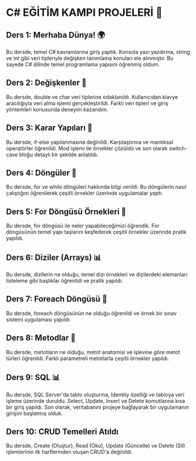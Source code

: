 # C# EĞİTİM KAMPI PROJELERİ 🚀

## Ders 1: Merhaba Dünya! 🌍
Bu dersde, temel C# kavramlarına giriş yaptık. Konsola yazı yazdırma, string ve int gibi veri tipleriyle değişken tanımlama konuları ele alınmıştır. Bu sayede C# dilinde temel programlama yapısını öğrenmiş oldum.

## Ders 2: Değişkenler 🔄
Bu dersde, double ve char veri tiplerine odaklanıldı. Kullanıcıdan klavye aracılığıyla veri alma işlemi gerçekleştirildi. Farklı veri tipleri ve giriş yöntemleri konusunda deneyim kazandım.

## Ders 3: Karar Yapıları 🧩
Bu dersde, if-else yapılanmasına değinildi. Karşılaştırma ve mantıksal operatörler öğrenildi. Mod işlemi ile örnekler çözüldü ve son olarak switch-case bloğu detaylı bir şekilde anlatıldı.

## Ders 4: Döngüler 🔄
Bu dersde, for ve while döngüleri hakkında bilgi verildi. Bu döngülerin nasıl çalıştığını öğrenilerek çeşitli örnekler üzerinde uygulamalar yaptı.

## Ders 5: For Döngüsü Örnekleri 🔄
Bu dersde, for döngüsü ile neler yapabileceğimizi öğrendik. For döngüsünün temel yapı taşlarını keşfederek çeşitli örnekler üzerinde pratik yapıldı.

## Ders 6: Diziler (Arrays) 📊
Bu dersde, dizilerin ne olduğu, temel dizi örnekleri ve dizilerdeki elemanları listeleme gibi başlıklar öğrenildi ve pratik yapıldı.

## Ders 7: Foreach Döngüsü 🔄
Bu dersde, foreach döngüsünün ne olduğu öğrenildi ve örnek bir sınav sistemi uygulaması yapıldı.

## Ders 8: Metodlar 🔧
Bu dersde, metotların ne olduğu, metot anatomisi ve işlevine göre metot türleri öğrenildi. Farklı parametreli metotlarla çeşitli örnekler yapıldı.

## Ders 9: SQL 📊
Bu dersde, SQL Server'da tablo oluşturma, Identity özelliği ve tabloya veri işleme üzerinde duruldu. Select, Update, Insert ve Delete komutlarına kısa bir giriş yapıldı. Son olarak, veritabanını projeye bağlayarak bir uygulamanın girişini başlatmış olduk.

## Ders 10: CRUD Temelleri Atıldı
Bu dersde, Create (Oluştur), Read (Oku), Update (Güncelle) ve Delete (Sil) işlemlerinin ilk harflerinden oluşan CRUD'a değinildi. 
